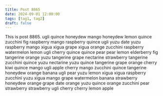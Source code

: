 ```yaml
---
title: Post 8865
date: 2024-09-01 12:00:00
tags: [tag1, tag2]
draft: false
---
```

This is post 8865.
ugli
quince
honeydew
mango
honeydew
lemon
quince
zucchini
fig
raspberry
mango
raspberry
quince
ugli
yuzu
date
yuzu
raspberry
mango
xigua
xigua
grape
xigua
orange
zucchini
raspberry
watermelon
lemon
ugli
cherry
quince
quince
pear
pear
lemon
elderberry
fig
tangerine
orange
yuzu
tangerine
grape
nectarine
strawberry
tangerine
zucchini
quince
yuzu
nectarine
yuzu
quince
tangerine
grape
orange
cherry
kiwi
quince
mango
ugli
apple
cherry
mango
zucchini
quince
tangerine
honeydew
orange
banana
ugli
pear
yuzu
lemon
xigua
xigua
raspberry
zucchini
yuzu
xigua
mango
grape
watermelon
banana
strawberry
honeydew
orange
grape
date
orange
yuzu
quince
orange
zucchini
pear
strawberry
strawberry
ugli
cherry
cherry
lemon
apple
